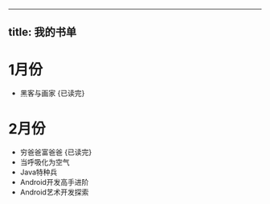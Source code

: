 
---
title: 我的书单
---

# 1月份 

- 黑客与画家 {已读完}

# 2月份

- 穷爸爸富爸爸 {已读完}
- 当呼吸化为空气
- Java特种兵
- Android开发高手进阶 
- Android艺术开发探索
